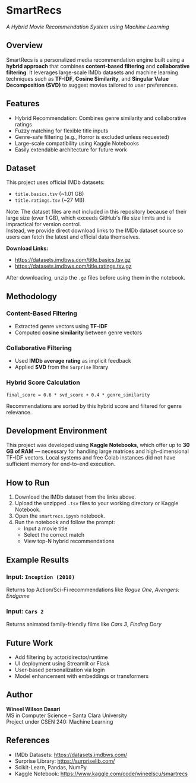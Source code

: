# SmartRecs
*A Hybrid Movie Recommendation System using Machine Learning*

## Overview
SmartRecs is a personalized media recommendation engine built using a **hybrid approach** that combines **content-based filtering** and **collaborative filtering**. It leverages large-scale IMDb datasets and machine learning techniques such as **TF-IDF**, **Cosine Similarity**, and **Singular Value Decomposition (SVD)** to suggest movies tailored to user preferences.

## Features
- Hybrid Recommendation: Combines genre similarity and collaborative ratings
- Fuzzy matching for flexible title inputs
- Genre-safe filtering (e.g., Horror is excluded unless requested)
- Large-scale compatibility using Kaggle Notebooks
- Easily extendable architecture for future work

## Dataset
This project uses official IMDb datasets:

- `title.basics.tsv` (~1.01 GB)
- `title.ratings.tsv` (~27 MB)

Note: The dataset files are not included in this repository because of their large size (over 1 GB), which exceeds GitHub's file size limits and is impractical for version control.  
Instead, we provide direct download links to the IMDb dataset source so users can fetch the latest and official data themselves.

**Download Links:**
- https://datasets.imdbws.com/title.basics.tsv.gz
- https://datasets.imdbws.com/title.ratings.tsv.gz

After downloading, unzip the `.gz` files before using them in the notebook.

## Methodology

### Content-Based Filtering
- Extracted genre vectors using **TF-IDF**
- Computed **cosine similarity** between genre vectors

### Collaborative Filtering
- Used **IMDb average rating** as implicit feedback
- Applied **SVD** from the `Surprise` library

### Hybrid Score Calculation
`final_score = 0.6 * svd_score + 0.4 * genre_similarity`

Recommendations are sorted by this hybrid score and filtered for genre relevance.

## Development Environment
This project was developed using **Kaggle Notebooks**, which offer up to **30 GB of RAM** — necessary for handling large matrices and high-dimensional TF-IDF vectors. Local systems and free Colab instances did not have sufficient memory for end-to-end execution.

## How to Run
1. Download the IMDb dataset from the links above.
2. Upload the unzipped `.tsv` files to your working directory or Kaggle Notebook.
3. Open the `smartrecs.ipynb` notebook.
4. Run the notebook and follow the prompt:
   - Input a movie title
   - Select the correct match
   - View top-N hybrid recommendations

## Example Results

### Input: `Inception (2010)`
Returns top Action/Sci-Fi recommendations like *Rogue One*, *Avengers: Endgame*

### Input: `Cars 2`
Returns animated family-friendly films like *Cars 3*, *Finding Dory*

## Future Work
- Add filtering by actor/director/runtime
- UI deployment using Streamlit or Flask
- User-based personalization via login
- Model enhancement with embeddings or transformers

## Author
**Wineel Wilson Dasari**  
MS in Computer Science – Santa Clara University  
Project under CSEN 240: Machine Learning

## References
- IMDb Datasets: https://datasets.imdbws.com/
- Surprise Library: https://surpriselib.com/
- Scikit-Learn, Pandas, NumPy
- Kaggle Notebook: https://www.kaggle.com/code/wineelscu/smartrecs
